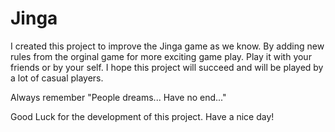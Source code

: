 # Jinga

I created this project to improve the Jinga game as we know. 
By adding new rules from the orginal game for more exciting game play.
Play it with your friends or by your self.
I hope this project will succeed and will be played by a lot of casual players.

Always remember "People dreams... Have no end..."

Good Luck for the development of this project.
Have a nice day!